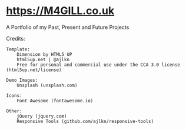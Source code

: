 # https://M4GILL.co.uk

A Portfolio of my Past, Present and Future Projects

Credits:

    Template:
        Dimension by HTML5 UP
        html5up.net | @ajlkn
        Free for personal and commercial use under the CCA 3.0 license (html5up.net/license)

	Demo Images:
		Unsplash (unsplash.com)

	Icons:
		Font Awesome (fontawesome.io)

	Other:
		jQuery (jquery.com)
		Responsive Tools (github.com/ajlkn/responsive-tools)